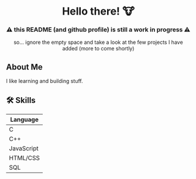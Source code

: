 # <div align="center"> Hello there! 🐮 </div>

### <div align="center"> ⚠️ this README (and github profile) is still a work in progress ⚠️ </div>
<div align="center"> so... ignore the empty space and take a look at the few projects I have added (more to come shortly) </div> 

## About Me
I like learning and building stuff.

## 🛠 Skills
| Language |
|-------|
| C |
| C++ |
| JavaScript |
| HTML/CSS | 
| SQL |
